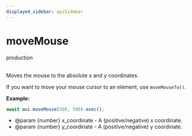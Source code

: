 ```yaml
---
displayed_sidebar: apiSidebar
---
```

# moveMouse
<span class="theme-doc-version-badge badge badge--success">production</span><br/><br/>

Moves the mouse to the absolute x and y coordinates.

If you want to move your mouse cursor to an element, use `moveMouseTo()`.

**Example:**
```typescript
await aui.moveMouse(500, 500).exec();
```

   * @param {number} x_coordinate - A (positive/negative) x coordinate.
   * @param {number} y_coordinate - A (positive/negative) y coordinate.
